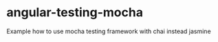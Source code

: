 angular-testing-mocha
=====================

Example how to use mocha testing framework with chai instead jasmine

